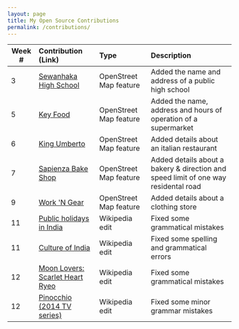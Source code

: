 ```yaml
---
layout: page
title: My Open Source Contributions
permalink: /contributions/
---
```


<!--
Type of the contribution should be "Wikipedia edit", "OpenStreet Map feature", "Project Documentation", "Project Code", "Blog Edit", etc.

The description should include a brief summary of what you did.

Replace the first row below with your contribution.

-->





| Week #       | Contribution (Link)  | Type  | Description |
|---|:---|:---|:---|
| 3 | [Sewanhaka High School](https://www.openstreetmap.org/changeset/74404582#map=19/40.71764/-73.68991) | OpenStreet Map feature | Added the name and address of a public high school     |
| 5 | [Key Food](https://www.openstreetmap.org/changeset/75049745) | OpenStreet Map feature  | Added the name, address and hours of operation of a supermarket    |
| 6 | [King Umberto](https://www.openstreetmap.org/changeset/75353777) | OpenStreet Map feature | Added details about an italian restaurant  |
| 7 | [Sapienza Bake Shop](https://www.openstreetmap.org/changeset/75639329#map=15/40.6965/-73.6933) | OpenStreet Map feature | Added details about a bakery & direction and speed limit of one way residental road |
| 9 | [Work 'N Gear](https://www.openstreetmap.org/changeset/76250445) | OpenStreet Map feature | Added details about a clothing store |
| 11 | [Public holidays in India](https://en.wikipedia.org/w/index.php?title=Public_holidays_in_India&diff=prev&oldid=925754970) | Wikipedia edit | Fixed some grammatical mistakes |
| 11 | [Culture of India](https://en.wikipedia.org/w/index.php?title=Culture_of_India&diff=prev&oldid=925758350) | Wikipedia edit | Fixed some spelling and grammatical errors |
| 12 | [Moon Lovers: Scarlet Heart Ryeo](https://en.wikipedia.org/w/index.php?title=Moon_Lovers%3A_Scarlet_Heart_Ryeo&type=revision&diff=926670211&oldid=926543267) | Wikipedia edit | Fixed some grammatical mistakes |
| 12 | [Pinocchio (2014 TV series)](https://en.wikipedia.org/w/index.php?title=Pinocchio_%282014_TV_series%29&type=revision&diff=926672555&oldid=917598090) | Wikipedia edit | Fixed some minor grammar mistakes |
